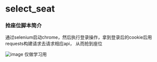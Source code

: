 # select_seat

### 抢座位脚本简介

通过selenium启动chrome，然后执行登录操作，拿到登录后的cookie后用requests构建请求去请求相应api，
从而抢到座位

![image](http://pbuf1enju.bkt.clouddn.com/f83e160433f803efa0f0a897e928b410.GIF)
仅做学习用
